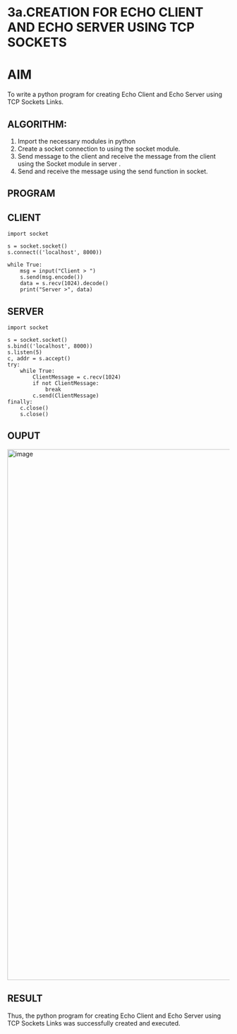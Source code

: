 # 3a.CREATION FOR ECHO CLIENT AND ECHO SERVER USING TCP SOCKETS
# AIM
To write a python program for creating Echo Client and Echo Server using TCP
Sockets Links.
## ALGORITHM:
1. Import the necessary modules in python
2. Create a socket connection to using the socket module.
3. Send message to the client and receive the message from the client using the Socket module in
 server .
4. Send and receive the message using the send function in socket.
## PROGRAM
## CLIENT
```
import socket

s = socket.socket()
s.connect(('localhost', 8000))

while True:
    msg = input("Client > ")
    s.send(msg.encode())
    data = s.recv(1024).decode()
    print("Server >", data)
```
## SERVER
```
import socket

s = socket.socket()
s.bind(('localhost', 8000))
s.listen(5)
c, addr = s.accept()
try:
    while True:
        ClientMessage = c.recv(1024)
        if not ClientMessage:
            break
        c.send(ClientMessage)
finally:
    c.close()
    s.close()
```
## OUPUT
<img width="1920" height="1200" alt="image" src="https://github.com/user-attachments/assets/2fd8d281-d9bf-4751-9bdb-538c7b61a09c" />

## RESULT
Thus, the python program for creating Echo Client and Echo Server using TCP Sockets Links 
was successfully created and executed.
